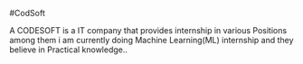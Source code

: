 #CodSoft

A CODESOFT is a IT company that provides internship in various Positions among them i am currently doing Machine Learning(ML) internship and they believe in Practical knowledge..
